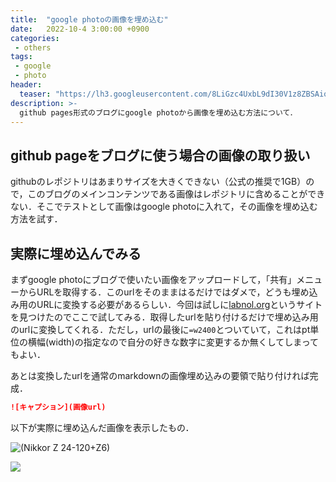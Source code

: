 ```yaml
---
title:  "google photoの画像を埋め込む"
date:   2022-10-4 3:00:00 +0900
categories: 
 - others 
tags:
 - google
 - photo
header:
  teaser: "https://lh3.googleusercontent.com/8LiGzc4UxbL9dI30V1z8ZBSAioVoCZlXXLX9vyN5zhz-eUTtTC5wswUpn1Bg3wMSJwJVxtMNeAKcOdGcPGgjwZ_gzWNiCiNlzs0c9GDnsgMyv0TH_NgVC3_tNZRb-37DXlYmCjEG"
description: >-
  github pages形式のブログにgoogle photoから画像を埋め込む方法について．
---
```


## github pageをブログに使う場合の画像の取り扱い

githubのレポジトリはあまりサイズを大きくできない（公式の推奨で1GB）ので，このブログのメインコンテンツである画像はレポジトリに含めることができない．そこでテストとして画像はgoogle photoに入れて，その画像を埋め込む方法を試す．


## 実際に埋め込んでみる

まずgoogle photoにブログで使いたい画像をアップロードして，「共有」メニューからURLを取得する．このurlをそのままはるだけではダメで，どうも埋め込み用のURLに変換する必要があるらしい．今回は試しに[labnol.org](https://www.labnol.org/embed/google/photos/)というサイトを見つけたのでここで試してみる．取得したurlを貼り付けるだけで埋め込み用のurlに変換してくれる．ただし，urlの最後に`=w2400`とついていて，これはpt単位の横幅(width)の指定なので自分の好きな数字に変更するか無くしてしまってもよい．

あとは変換したurlを通常のmarkdownの画像埋め込みの要領で貼り付ければ完成．

```markdown
![キャプション](画像url)
```

以下が実際に埋め込んだ画像を表示したもの．

![(Nikkor Z 24-120+Z6)]("https://lh3.googleusercontent.com/8LiGzc4UxbL9dI30V1z8ZBSAioVoCZlXXLX9vyN5zhz-eUTtTC5wswUpn1Bg3wMSJwJVxtMNeAKcOdGcPGgjwZ_gzWNiCiNlzs0c9GDnsgMyv0TH_NgVC3_tNZRb-37DXlYmCjEG)

<a href="https://lh3.googleusercontent.com/8LiGzc4UxbL9dI30V1z8ZBSAioVoCZlXXLX9vyN5zhz-eUTtTC5wswUpn1Bg3wMSJwJVxtMNeAKcOdGcPGgjwZ_gzWNiCiNlzs0c9GDnsgMyv0TH_NgVC3_tNZRb-37DXlYmCjEG=w2400" target="_blank"> <img src="https://lh3.googleusercontent.com/8LiGzc4UxbL9dI30V1z8ZBSAioVoCZlXXLX9vyN5zhz-eUTtTC5wswUpn1Bg3wMSJwJVxtMNeAKcOdGcPGgjwZ_gzWNiCiNlzs0c9GDnsgMyv0TH_NgVC3_tNZRb-37DXlYmCjEG=w800" /> </a>


